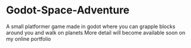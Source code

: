 # Godot-Space-Adventure
A small platformer game made in godot where you can grapple blocks around you and walk on planets
More detail will become available soon on my online portfolio
